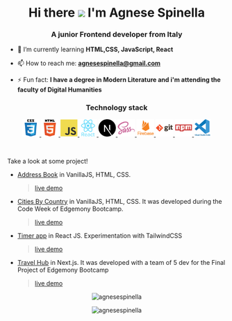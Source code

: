 <h1 align="center">Hi there <img src="https://c.tenor.com/YEyladI4_aYAAAAi/chibi-cat-mochi-cat.gif" width="20px" heigth="20px"> 
  I'm Agnese Spinella</h1>
<h3 align="center">A junior Frontend developer from Italy</h3>

- 🌱 I’m currently learning **HTML,CSS, JavaScript, React**

- 📫 How to reach me: **agnesespinella@gmail.com**

- ⚡ Fun fact: **I have a degree in Modern Literature and i'm attending the faculty of Digital Humanities**



<h3 align="center">Technology stack</h3>
<p align="center"> <a href="https://www.w3schools.com/css/" target="_blank" rel="noreferrer"> <img src="https://raw.githubusercontent.com/devicons/devicon/master/icons/css3/css3-original-wordmark.svg" alt="css3" width="40" height="40"/> </a> <a href="https://www.w3.org/html/" target="_blank" rel="noreferrer"> <img src="https://raw.githubusercontent.com/devicons/devicon/master/icons/html5/html5-original-wordmark.svg" alt="html5" width="40" height="40"/> </a> <a href="https://developer.mozilla.org/en-US/docs/Web/JavaScript" target="_blank" rel="noreferrer"> <img src="https://raw.githubusercontent.com/devicons/devicon/master/icons/javascript/javascript-original.svg" alt="javascript" width="40" height="40"/> </a> <a href="https://reactjs.org/" target="_blank" rel="noreferrer"> <img src="https://raw.githubusercontent.com/devicons/devicon/master/icons/react/react-original-wordmark.svg" alt="react" width="40" height="40"/> 
  <img src="https://github.com/devicons/devicon/blob/master/icons/nextjs/nextjs-original.svg" alt="react" width="40" height="40"/> 
  <img src="https://github.com/devicons/devicon/blob/master/icons/sass/sass-original.svg" alt="react" width="40" height="40"/> 
  <img src="https://raw.githubusercontent.com/devicons/devicon/2ae2a900d2f041da66e950e4d48052658d850630/icons/firebase/firebase-plain-wordmark.svg" alt="react" width="40" height="40"/>
<img src="https://raw.githubusercontent.com/devicons/devicon/2ae2a900d2f041da66e950e4d48052658d850630/icons/git/git-original-wordmark.svg" alt="react" width="40" height="40"/> 
<img src="https://raw.githubusercontent.com/devicons/devicon/2ae2a900d2f041da66e950e4d48052658d850630/icons/npm/npm-original-wordmark.svg" alt="react" width="40" height="40"/> 
  <img src="https://raw.githubusercontent.com/devicons/devicon/2ae2a900d2f041da66e950e4d48052658d850630/icons/vscode/vscode-original-wordmark.svg" alt="react" width="40" height="40"/> 
    
  
 </a> </p>
<br>

Take a look at some project! 

- [Address Book](https://github.com/AgneseSpinella/VanillaJS-Addressbook) in VanillaJS, HTML, CSS. 
    >[live demo](https://agnesespinella.github.io/VanillaJS-Addressbook/)
- [Cities By Country](https://github.com/AgneseSpinella/Cities-by-Country) in VanillaJS, HTML, CSS. It was developed during the Code Week of Edgemony Bootcamp.
    >[live demo](https://agnesespinella.github.io/Cities-by-Country/)
- [Timer app](https://github.com/AgneseSpinella/Timer-app) in React JS. Experimentation with TailwindCSS
    >[live demo](https://timer-app-six.vercel.app/)
- [Travel Hub](https://github.com/AgneseSpinella/project-casimiro-a) in Next.js. It was developed with a team of 5 dev for the Final Project of Edgemony Bootcamp
    >[live demo](https://ancient-sands-73880.herokuapp.com/)
<p align="center"><img  src="https://github-readme-stats.vercel.app/api/top-langs?username=agnesespinella&show_icons=true&locale=en&layout=compact" alt="agnesespinella" /></p>

<p align="center" ><img src="https://github-readme-streak-stats.herokuapp.com/?user=agnesespinella&" alt="agnesespinella" /></p>

